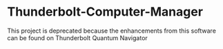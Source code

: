 # Thunderbolt-Computer-Manager
This project is deprecated because the enhancements from this software can be found on Thunderbolt Quantum Navigator
